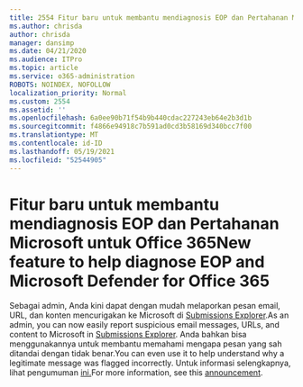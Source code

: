 ```yaml
---
title: 2554 Fitur baru untuk membantu mendiagnosis EOP dan Pertahanan Microsoft untuk Office 365
ms.author: chrisda
author: chrisda
manager: dansimp
ms.date: 04/21/2020
ms.audience: ITPro
ms.topic: article
ms.service: o365-administration
ROBOTS: NOINDEX, NOFOLLOW
localization_priority: Normal
ms.custom: 2554
ms.assetid: ''
ms.openlocfilehash: 6a0ee90b71f54b9b440cdac227243eb64e2b3d1b
ms.sourcegitcommit: f4866e94918c7b591ad0cd3b58169d340bcc7f00
ms.translationtype: MT
ms.contentlocale: id-ID
ms.lasthandoff: 05/19/2021
ms.locfileid: "52544905"
---
```

# <a name="new-feature-to-help-diagnose-eop-and-microsoft-defender-for-office-365"></a><span data-ttu-id="d82ec-102">Fitur baru untuk membantu mendiagnosis EOP dan Pertahanan Microsoft untuk Office 365</span><span class="sxs-lookup"><span data-stu-id="d82ec-102">New feature to help diagnose EOP and Microsoft Defender for Office 365</span></span>

<span data-ttu-id="d82ec-103">Sebagai admin, Anda kini dapat dengan mudah melaporkan pesan email, URL, dan konten mencurigakan ke Microsoft di [Submissions Explorer](https://protection.office.com/reportsubmission).</span><span class="sxs-lookup"><span data-stu-id="d82ec-103">As an admin, you can now easily report suspicious email messages, URLs, and content to Microsoft in [Submissions Explorer](https://protection.office.com/reportsubmission).</span></span> <span data-ttu-id="d82ec-104">Anda bahkan bisa menggunakannya untuk membantu memahami mengapa pesan yang sah ditandai dengan tidak benar.</span><span class="sxs-lookup"><span data-stu-id="d82ec-104">You can even use it to help understand why a legitimate message was flagged incorrectly.</span></span> <span data-ttu-id="d82ec-105">Untuk informasi selengkapnya, lihat pengumuman [ini.](https://techcommunity.microsoft.com/t5/Security-Privacy-and-Compliance/Empower-security-teams-to-easily-report-suspicious-emails-amp/ba-p/752622)</span><span class="sxs-lookup"><span data-stu-id="d82ec-105">For more information, see this [announcement](https://techcommunity.microsoft.com/t5/Security-Privacy-and-Compliance/Empower-security-teams-to-easily-report-suspicious-emails-amp/ba-p/752622).</span></span>
